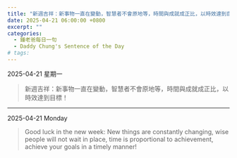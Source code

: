 ```yaml
---
title: "新週吉祥：新事物一直在變動，智慧者不會原地等，時間與成就成正比，以時效達到目標！ <br> Good luck in the new week: New things are constantly changing, wise people will not wait in place, time is proportional to achievement, achieve your goals in a timely manner!"
date: 2025-04-21 06:00:00 +0800
excerpt: ""
categories:
  - 鍾老爸每日一句
  - Daddy Chung's Sentence of the Day
# tags:
---
```


2025-04-21 星期一

> 新週吉祥：新事物一直在變動，智慧者不會原地等，時間與成就成正比，以時效達到目標！

---

2025-04-21 Monday

> Good luck in the new week: New things are constantly changing, wise people will not wait in place, time is proportional to achievement, achieve your goals in a timely manner!
